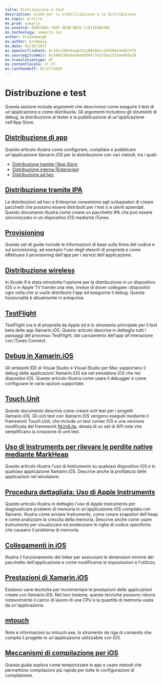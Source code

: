 ```yaml
---
title: Distribuzione e test
description: Guide per la stabilizzazione e la distribuzione
ms.topic: article
ms.prod: xamarin
ms.assetid: 92B35AB1-7AB7-3D3B-DB31-CC971E0B43AE
ms.technology: xamarin-ios
author: bradumbaugh
ms.author: brumbaug
ms.date: 03/19/2017
ms.openlocfilehash: 0c152c389a6aa62512882863cd2830b436587475
ms.sourcegitcommit: 6cd40d190abe38edd50fc74331be15324a845a28
ms.translationtype: HT
ms.contentlocale: it-IT
ms.lasthandoff: 02/27/2018
---
```

# <a name="deployment-and-testing"></a>Distribuzione e test

Questa sezione include argomenti che descrivono come eseguire il test di un'applicazione e come distribuirla. Gli argomenti includono gli strumenti di debug, la distribuzione ai tester e la pubblicazione di un'applicazione nell'App Store.


##  <a name="app-distributioniosdeploy-testapp-distributionindexmd"></a>[Distribuzione di app](~/ios/deploy-test/app-distribution/index.md)

Questo articolo illustra come configurare, compilare e pubblicare un'applicazione Xamarin.iOS per la distribuzione con vari metodi, tra i quali:

- [Distribuzione tramite l'App Store](~/ios/deploy-test/app-distribution/app-store-distribution/index.md)
- [Distribuzione interna (Enterprise)](~/ios/deploy-test/app-distribution/in-house-distribution.md)
- [Distribuzione ad hoc](~/ios/deploy-test/app-distribution/ad-hoc-distribution.md)

##  <a name="ipa-deploymentiosdeploy-testapp-distributionipa-supportmd"></a>[Distribuzione tramite IPA](~/ios/deploy-test/app-distribution/ipa-support.md)

Le distribuzioni ad hoc e Enterprise consentono agli sviluppatori di creare pacchetti che possono essere distribuiti per i test o a utenti aziendali. Questo documento illustra come creare un pacchetto IPA che può essere sincronizzato in un dispositivo iOS mediante iTunes.

## <a name="provisioningprovisioningindexmd"></a>[Provisioning](provisioning/index.md)

Questo set di guide include le informazioni di base sulla firma del codice e sul provisioning, ad esempio l'uso degli elenchi di proprietà e come effettuare il provisioning dell'app per i servizi dell'applicazione. 

## <a name="wireless-deploymentwireless-deploymentmd"></a>[Distribuzione wireless](wireless-deployment.md)

 In Xcode 9 è stata introdotta l'opzione per la distribuzione in un dispositivo iOS o in Apple TV tramite una rete, invece di dover collegare i dispositivi ogni volta che si vuole distribuire l'app ed eseguirne il debug. Questa funzionalità è attualmente in anteprima.

##  <a name="testflightiosdeploy-testtestflightmd"></a>[TestFlight](~/ios/deploy-test/testflight.md)

TestFlight ora è di proprietà da Apple ed è lo strumento principale per il test beta delle app Xamarin.iOS. Questo articolo descrive in dettaglio tutti i passaggi del processo TestFlight, dal caricamento dell'app all'interazione con iTunes Connect.

##  <a name="debugging-in-xamariniosiosdeploy-testdebugging-in-xamarin-iosmd"></a>[Debug in Xamarin.iOS](~/ios/deploy-test/debugging-in-xamarin-ios.md)

Gli ambienti IDE di Visual Studio e Visual Studio per Mac supportano il debug delle applicazioni Xamarin.iOS sia nel simulatore iOS che nei dispositivi iOS. Questo articolo illustra come usare il debugger e come configurare le varie opzioni supportate.


##  <a name="touchunitiosdeploy-testtouchunitmd"></a>[Touch.Unit](~/ios/deploy-test/touch.unit.md)

Questo documento descrive come creare unit test per i progetti Xamarin.iOS.
Gli unit test con Xamarin.iOS vengono eseguiti mediante il framework Touch.Unit, che include un test runner iOS e una versione modificata del framework [NUnitLite](http://www.nunitlite.com/), dotata di un set di API note che semplificano la creazione di unit test.



##  <a name="using-instruments-to-detect-native-leaks-using-markheapiosdeploy-testusing-instruments-to-detect-native-leaks-using-markheapmd"></a>[Uso di Instruments per rilevare le perdite native mediante MarkHeap](~/ios/deploy-test/using-instruments-to-detect-native-leaks-using-markheap.md)

Questo articolo illustra l'uso di Instruments su qualsiasi dispositivo iOS e in qualsiasi applicazione Xamarin.iOS. Descrive anche la profilatura delle applicazioni nel simulatore.



##  <a name="walkthrough---using-apples-instrument-tooliosdeploy-testwalkthrough-apples-instrumentmd"></a>[Procedura dettagliata: Uso di Apple Instruments](~/ios/deploy-test/walkthrough-apples-instrument.md)

Questo articolo illustra in dettaglio l'uso di Apple Instruments per diagnosticare problemi di memoria in un'applicazione iOS compilata con Xamarin. Illustra come avviare Instruments, come creare snapshot dell'heap e come analizzare la crescita della memoria. Descrive anche come usare Instruments per visualizzare ed evidenziare le righe di codice specifiche che causano il problema di memoria.

##  <a name="linking-on-ioslinkermd"></a>[Collegamenti in iOS](linker.md)

Illustra il funzionamento del linker per assicurare le dimensioni minime del pacchetto dell'applicazione e come modificarne le impostazioni e l'utilizzo.

##  <a name="xamarinios-performanceperformancemd"></a>[Prestazioni di Xamarin.iOS](performance.md)

Esistono varie tecniche per incrementare le prestazioni delle applicazioni create con Xamarin.iOS. Nel loro insieme, queste tecniche possono ridurre notevolmente il carico di lavoro di una CPU e la quantità di memoria usata da un'applicazione.

##  <a name="mtouchmtouchmd"></a>[mtouch](mtouch.md)

Note e informazioni su mtouch.exe, lo strumento da riga di comando che compila il progetto in un'applicazione utilizzabile con iOS.

## <a name="ios-build-mechanicsios-build-mechanicsmd"></a>[Meccanismi di compilazione per iOS](ios-build-mechanics.md)

Questa guida esplora come temporizzare le app e usare metodi che permettono compilazioni più rapide per tutte le configurazioni di compilazione.